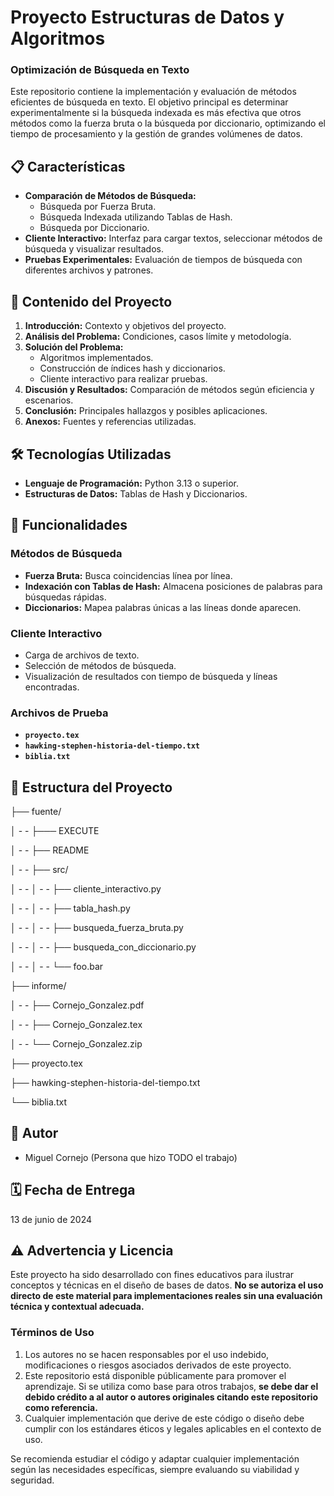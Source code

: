 # Proyecto Estructuras de Datos y Algoritmos

<h3>Optimización de Búsqueda en Texto</h3>

Este repositorio contiene la implementación y evaluación de métodos eficientes de búsqueda en texto. El objetivo principal es determinar experimentalmente si la búsqueda indexada es más efectiva que otros métodos como la fuerza bruta o la búsqueda por diccionario, optimizando el tiempo de procesamiento y la gestión de grandes volúmenes de datos.

## 📋 Características

- **Comparación de Métodos de Búsqueda:**
  - Búsqueda por Fuerza Bruta.
  - Búsqueda Indexada utilizando Tablas de Hash.
  - Búsqueda por Diccionario.
- **Cliente Interactivo:** Interfaz para cargar textos, seleccionar métodos de búsqueda y visualizar resultados.
- **Pruebas Experimentales:** Evaluación de tiempos de búsqueda con diferentes archivos y patrones.

## 📑 Contenido del Proyecto

1. **Introducción:** Contexto y objetivos del proyecto.
2. **Análisis del Problema:** Condiciones, casos límite y metodología.
3. **Solución del Problema:**
   - Algoritmos implementados.
   - Construcción de índices hash y diccionarios.
   - Cliente interactivo para realizar pruebas.
4. **Discusión y Resultados:** Comparación de métodos según eficiencia y escenarios.
5. **Conclusión:** Principales hallazgos y posibles aplicaciones.
6. **Anexos:** Fuentes y referencias utilizadas.

## 🛠️ Tecnologías Utilizadas

- **Lenguaje de Programación:** Python 3.13 o superior.
- **Estructuras de Datos:** Tablas de Hash y Diccionarios.

## 🚀 Funcionalidades

### Métodos de Búsqueda
- **Fuerza Bruta:** Busca coincidencias línea por línea.
- **Indexación con Tablas de Hash:** Almacena posiciones de palabras para búsquedas rápidas.
- **Diccionarios:** Mapea palabras únicas a las líneas donde aparecen.

### Cliente Interactivo
- Carga de archivos de texto.
- Selección de métodos de búsqueda.
- Visualización de resultados con tiempo de búsqueda y líneas encontradas.

### Archivos de Prueba
- **`proyecto.tex`**
- **`hawking-stephen-historia-del-tiempo.txt`**
- **`biblia.txt`**

## 📂 Estructura del Proyecto
├── fuente/ 
  
  │     -  -   ├─── EXECUTE
  
  │     -  -   ├── README
  
  │     -  -   ├── src/
  
  │     -  -   │     -  -   ├── cliente_interactivo.py
  
  │     -  -   │     -  -   ├── tabla_hash.py
  
  │     -  -   │     -  -   ├── busqueda_fuerza_bruta.py
  
  │     -  -   │     -  -   ├── busqueda_con_diccionario.py
  
  │     -  -   │     -  -   └── foo.bar
  
  ├── informe/
  
  │     -  -   ├── Cornejo_Gonzalez.pdf
  
  │     -  -   ├── Cornejo_Gonzalez.tex
  
  │     -  -   └── Cornejo_Gonzalez.zip
  
  ├── proyecto.tex
  
  ├── hawking-stephen-historia-del-tiempo.txt
  
  └── biblia.txt


## 👥 Autor

- Miguel Cornejo (Persona que hizo TODO el trabajo)

## 🗓️ Fecha de Entrega
13 de junio de 2024

## ⚠️ Advertencia y Licencia

Este proyecto ha sido desarrollado con fines educativos para ilustrar conceptos y técnicas en el diseño de bases de datos. **No se autoriza el uso directo de este material para implementaciones reales sin una evaluación técnica y contextual adecuada.**

### Términos de Uso
1. Los autores no se hacen responsables por el uso indebido, modificaciones o riesgos asociados derivados de este proyecto.
2. Este repositorio está disponible públicamente para promover el aprendizaje. Si se utiliza como base para otros trabajos, **se debe dar el debido crédito a al autor o autores originales citando este repositorio como referencia.**
3. Cualquier implementación que derive de este código o diseño debe cumplir con los estándares éticos y legales aplicables en el contexto de uso.

Se recomienda estudiar el código y adaptar cualquier implementación según las necesidades específicas, siempre evaluando su viabilidad y seguridad.
